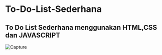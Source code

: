 # To-Do-List-Sederhana
To Do List Sederhana menggunakan HTML,CSS dan JAVASCRIPT
----
![Capture](https://user-images.githubusercontent.com/121668350/218366260-0ae328cd-23d3-4763-ad5d-7ddc1189cf79.PNG)

